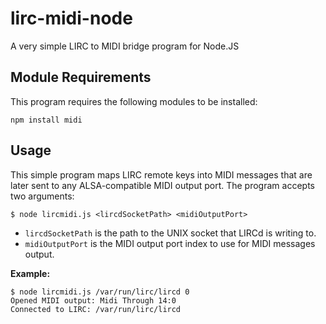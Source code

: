 lirc-midi-node
==============

A very simple LIRC to MIDI bridge program for Node.JS

Module Requirements
-------------------

This program requires the following modules to be installed:

```shell
npm install midi
```

Usage
-----

This simple program maps LIRC remote keys into MIDI messages that are later sent to any ALSA-compatible MIDI output port. The program accepts two arguments:

```shell
$ node lircmidi.js <lircdSocketPath> <midiOutputPort>
```

* ```lircdSocketPath``` is the path to the UNIX socket that LIRCd is writing to.
* ```midiOutputPort``` is the MIDI output port index to use for MIDI messages output.

**Example:**

```shell
$ node lircmidi.js /var/run/lirc/lircd 0
Opened MIDI output: Midi Through 14:0
Connected to LIRC: /var/run/lirc/lircd
```
